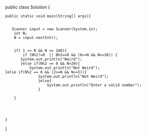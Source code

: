 public class Solution {

    
    public static void main(String[] args){
        

       Scanner input = new Scanner(System.in);
        int N;
        N = input.nextInt();


        if( 1 <= N && N <= 100){
            if (N%2!=0  || N%2==0 && (6>=N && N<=20)) {
           System.out.println("Weird");
           }else if(N%2 == 0 && N>20){
               System.out.println("Not Weird");
    }else if(N%2 == 0 && (2>=N && N<=5)){
                   System.out.println("Not Weird");
                   }else{
                       System.out.println("Enter a valid number");
                   }
               
        }
       
                   
        
        
    }
}